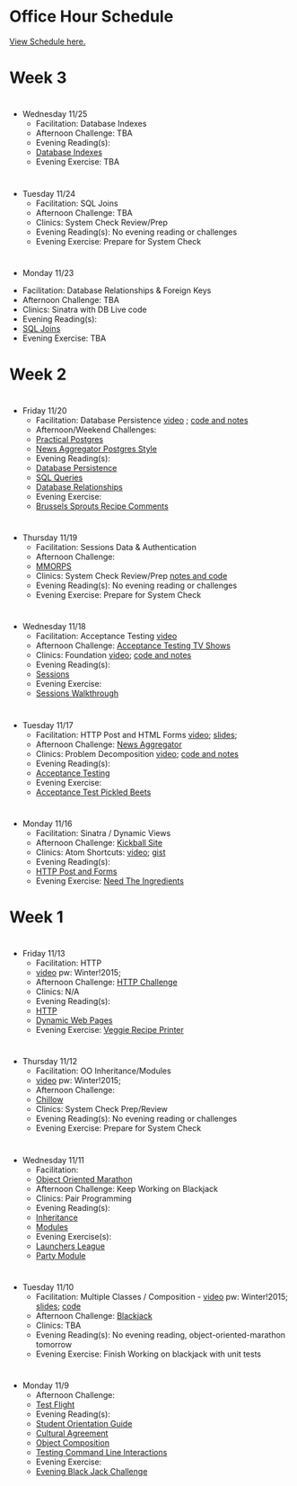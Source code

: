 # Office Hour Schedule
[View Schedule here.](https://docs.google.com/spreadsheets/d/12HBP0b3-5bpX6mGtjHGKiu81aHu0GwtuIr8JDitG120/edit?usp=sharing)
#

# Week 3

#
* Wednesday 11/25
  - Facilitation: Database Indexes
  - Afternoon Challenge: TBA
  - Evening Reading(s):
  - [Database Indexes](https://learn.launchacademy.com/units/week_3/lessons/database-indexes)
  - Evening Exercise: TBA


#
* Tuesday 11/24
  - Facilitation: SQL Joins
  - Afternoon Challenge: TBA
  - Clinics: System Check Review/Prep
  - Evening Reading(s): No evening reading or challenges
  - Evening Exercise: Prepare for System Check


#
* Monday 11/23
- Facilitation: Database Relationships & Foreign Keys
- Afternoon Challenge: TBA
- Clinics: Sinatra with DB Live code
- Evening Reading(s):
- [SQL Joins](https://learn.launchacademy.com/units/week_3/lessons/sql-joins)
- Evening Exercise: TBA


# Week 2

#
* Friday 11/20
  - Facilitation: Database Persistence [video](https://vimeo.com/launchacademy/review/146438119/47ea908472) ; [code and notes](https://docs.google.com/presentation/d/1p16A6YE8L-4zuf-FkdB-YDADOjMSBsoNcYYPvhdyR64/edit?usp=sharing)
  - Afternoon/Weekend Challenges:
  - [Practical Postgres](https://learn.launchacademy.com/lessons/practical-postgres)
  - [News Aggregator Postgres Style]( https://learn.launchacademy.com/units/week_2/lessons/news-aggregator-postgresql)
  - Evening Reading(s):
  - [Database Persistence](https://learn.launchacademy.com/units/week_2/lessons/database-persistence)
  - [SQL Queries](https://learn.launchacademy.com/units/week_2/lessons/sql-queries)
  - [Database Relationships](https://learn.launchacademy.com/units/week_2/lessons/database-relationships)
  - Evening Exercise:
  - [Brussels Sprouts Recipe Comments](  https://learn.launchacademy.com/units/week_2/lessons/brussels-sprouts-comments)

#
* Thursday 11/19
  - Facilitation: Sessions Data & Authentication
  - Afternoon Challenge:
  - [MMORPS](https://learn.launchacademy.com/lessons/mmorps)
  - Clinics: System Check Review/Prep [notes and code](https://github.com/EliseFitz15/launcher-bucket-list-winter-15)
  - Evening Reading(s): No evening reading or challenges
  - Evening Exercise: Prepare for System Check

#
* Wednesday 11/18
  - Facilitation: Acceptance Testing [video](https://vimeo.com/146129897)
  - Afternoon Challenge: [Acceptance Testing TV Shows]( https://learn.launchacademy.com/lessons/acceptance-testing-tv-shows)
  - Clinics: Foundation [video](https://vimeo.com/146168509); [code and notes](https://github.com/cmkoller/css_frameworks_winter_2015)
  - Evening Reading(s):
  - [Sessions](https://learn.launchacademy.com/units/week_2/lessons/sessions)
  - Evening Exercise:
  - [Sessions Walkthrough](https://learn.launchacademy.com/lessons/sessions-walkthrough)

#
* Tuesday 11/17
  - Facilitation: HTTP Post and HTML Forms [video](https://vimeo.com/launchacademy/review/146010473/13b4320ce7); [slides](https://docs.google.com/presentation/d/1Hr0hR4v1L_0zWtT4TuSZK8k2c637OW8IjxO6mjtvKoM/edit?usp=sharing);
  - Afternoon Challenge: [News Aggregator]( https://learn.launchacademy.com/units/week_2/lessons/news-aggregator)
  - Clinics: Problem Decomposition [video](https://vimeo.com/146050160); [code and notes](https://github.com/mlg-/bug-squishing)
  - Evening Reading(s):
  - [Acceptance Testing](https://learn.launchacademy.com/units/week_2/lessons/acceptance-testing)
  - Evening Exercise:
  - [Acceptance Test Pickled Beets](https://learn.launchacademy.com/lessons/acceptance-testing-pickled-beets)

#
* Monday 11/16
  - Facilitation: Sinatra / Dynamic Views
  - Afternoon Challenge: [Kickball Site](https://learn.launchacademy.com/units/week_2/lessons/kickball-site)
  - Clinics: Atom Shortcuts: [video](https://vimeo.com/145911459); [gist](https://gist.github.com/davidrf/9079f7e244dd38f35808)
  - Evening Reading(s):
  - [HTTP Post and Forms](https://learn.launchacademy.com/units/week_2/lessons/http-post-and-html-forms)
  - Evening Exercise: [Need The Ingredients](https://learn.launchacademy.com/units/week_2/lessons/need-the-ingredients)

# Week 1

#
* Friday 11/13
  - Facilitation: HTTP
  - [video](https://vimeo.com/145668115) pw: Winter!2015;
  - Afternoon Challenge: [HTTP Challenge](https://learn.launchacademy.com/units/week_1/lessons/http-challenge)
  - Clinics: N/A
  - Evening Reading(s):
  - [HTTP](https://learn.launchacademy.com/units/week_1/lessons/http)
  - [Dynamic Web Pages](https://learn.launchacademy.com/units/week_1/lessons/dynamic-web-pages)
  - Evening Exercise: [Veggie Recipe Printer](https://learn.launchacademy.com/units/week_1/lessons/veggie-recipe-printer)

#
* Thursday 11/12
  - Facilitation: OO Inheritance/Modules
  - [video](https://vimeo.com/145531722) pw: Winter!2015;
  - Afternoon Challenge:
  - [Chillow]( https://learn.launchacademy.com/lessons/chillow)
  - Clinics: System Check Prep/Review
  - Evening Reading(s): No evening reading or challenges
  - Evening Exercise: Prepare for System Check

#
* Wednesday 11/11
  - Facilitation:
  - [Object Oriented Marathon](https://learn.launchacademy.com/units/week_1/lessons/oo-marathon)
  - Afternoon Challenge: Keep Working on Blackjack
  - Clinics: Pair Programming
  - Evening Reading(s):
  - [Inheritance](https://learn.launchacademy.com/units/week_1/lessons/inheritance)
  - [Modules](https://learn.launchacademy.com/units/week_1/lessons/modules)
  - Evening Exercise(s):
  - [Launchers League](https://learn.launchacademy.com/units/week_1/lessons/inheritance-launchers-league)
  - [Party Module](https://learn.launchacademy.com/units/week_1/lessons/party-module)

#
* Tuesday 11/10
  - Facilitation: Multiple Classes / Composition - [video](https://vimeo.com/launchacademy/review/145288379/8a3dad4c97) pw: Winter!2015; [slides](https://docs.google.com/presentation/d/1R7Nx-gIeRHTXNW9v4CjIbG08B7KeMXsU53Us61td2fU/edit?usp=sharing); [code](https://github.com/cmkoller/multiple-classes-code-example)  
  - Afternoon Challenge: [Blackjack](https://learn.launchacademy.com/units/week_1/lessons/blackjack)
  - Clinics: TBA
  - Evening Reading(s): No evening reading, object-oriented-marathon tomorrow
  - Evening Exercise: Finish Working on blackjack with unit tests

#
* Monday 11/9
  - Afternoon Challenge:
  - [Test Flight](https://learn.launchacademy.com/units/week_1/lessons/test-flight)
  - Evening Reading(s):
  - [Student Orientation Guide](https://learn.launchacademy.com/lessons/student-orientation-guide)
  - [Cultural Agreement](https://learn.launchacademy.com/lessons/cultural-agreement)
  - [Object Composition](https://learn.launchacademy.com/units/week_1/lessons/object-composition)
  - [Testing Command Line Interactions](https://learn.launchacademy.com/units/week_1/lessons/testing-command-line-interactions)
  - Evening Exercise:
  - [Evening Black Jack Challenge](https://learn.launchacademy.com/lessons/evening-black-jack-challenge)
